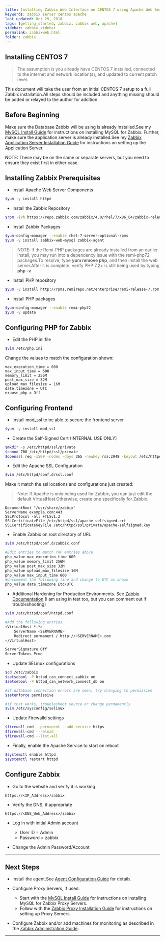 ```yaml
---
title: Installing Zabbix Web Interface on CENTOS 7 using Apache Web Server
keywords: zabbix server centos apache
last_updated: Oct 29, 2018
tags: [getting_started, zabbix, zabbix web, apache]
sidebar: zabbix_sidebar
permalink: zabbixweb.html
folder: zabbix
---
```


## Installing CENTOS 7 ##

>The assumption is you already have CENTOS 7 installed, connected to the internet and network location(s), and updated to current patch level.

This document will take the user from an initial CENTOS 7 setup to a full Zabbix installation.All steps should be included and anything missing should be added or relayed to the author for addition.

## Before Beginning ##

Make sure the Database Zabbix will be using is already installed.See my [MySQL Install Guide](./Zabbix4MySQLInstall.md) for instructions on installing MySQL for Zabbix.
Further, make sure the application server is already installed.See my [Zabbix Application Server Installation Guide](./Zabbix4AppServerInstall.md) for instructions on setting up the Application Server.

NOTE:  These may be on the same or separate servers, but you need to ensure they exist first in either case.

## Installing Zabbix Prerequisites ##

- Install Apache Web Server Components

```bash
$yum -y install httpd
```

- Install the Zabbix Repository

```bash
$rpm -ivh https://repo.zabbix.com/zabbix/4.0/rhel/7/x86_64/zabbix-release-4.0-1.el7.noarch.rpm
```

- Install Zabbix Packages

```bash
$yum-config-manager --enable rhel-7-server-optional-rpms
$yum -y install zabbix-web-mysql zabbix-agent
```

>NOTE: If the Remi-PHP packages are already installed from an earlier install, you may run into a dependency issue with the remi-php72 packages.To resolve, type **yum remove php**, and then install the web server.After it is complete, verify PHP 7.2+ is still being used by typing **php -v**

- Install PHP repository

```bash
$yum -y install http://rpms.remirepo.net/enterprise/remi-release-7.rpm
```

- Install PHP packages

```bash
$yum-config-manager --enable remi-php72
$yum -y update
```

## Configuring PHP for Zabbix ##

- Edit the PHP.ini file

```bash
$vim /etc/php.ini
```

Change the values to match the configuration shown:

```vim
max_execution_time = 600
max_input_time = 600
memory_limit = 256M
post_max_size = 32M
upload_max_filesize = 16M
date.timezone = UTC
expose_php = Off
```

## Configuring Frontend ##

- Install mod_ssl to be able to secure the frontend server

```bash
$yum -y install mod_ssl
```

- Create the Self-Signed Cert (INTERNAL USE ONLY)

```bash
$mkdir -p /etc/httpd/ssl/private
$chmod 700 /etc/httpd/ssl/private
$openssl req -x509 -nodes -days 365 -newkey rsa:2048 -keyout /etc/httpd/ssl/private/apache-selfsigned.key -out /etc/httpd/ssl/apache-selfsigned.crt
```

- Edit the Apache SSL Configuration

```bash
$vim /etc/httpd/conf.d/ssl.conf
```

  Make it match the ssl locations and configurations just created:

> Note:  If Apache is only being used for Zabbix, you can just edit the default VirtualHost.Otherwise, create one specifically for Zabbix.

```vim
DocumentRoot "/usr/share/zabbix"
ServerName example.com:443
SSLProtocol -all +TLSv1.2
SSLCertificateFile /etc/httpd/ssl/apache-selfsigned.crt
SSLCertificateKeyFile /etc/httpd/ssl/private/apache-selfsigned.key
```

- Enable Zabbix on root directory of URL

```bash
$vim /etc/httpd/conf.d/zabbix.conf

#Edit entries to match PHP entries above
php_value max_execution_time 600
php_value memory_limit 256M
php_value post_max_size 32M
php_value upload_max_filesize 16M
php_value max_input_time 600
#Uncomment the following line and change to UTC as shown
php_value date.timezone Etc/UTC
```

- Additional Hardening for Production Environments. See [Zabbix Documentation](https://www.zabbix.com/documentation/4.0/manual/installation/requirements/best_practices "Best Practices") (I am using in test too, but you can comment out if troubleshooting)

```bash
$vim /etc/httpd/conf/httpd.conf

#Add the following entries
<VirtualHost *:*>
    ServerName <SERVERNAME>
    Redirect permanent / http://<SERVERNAME>.com
</VirtualHost>

ServerSignature Off
ServerTokens Prod
```

- Update SELinux configurations

```bash
$cd /etc/zabbix
$setsebool -P httpd_can_connect_zabbix on
$setsebool -P httpd_can_network_connect_db on

#if database connection errors are seen, try changing to permissive
$setenforce permissive

#if that works, troubleshoot source or change permanently
$vim /etc/sysconfig/selinux
```

- Update Firewalld settings

```bash
$firewall-cmd --permanent --add-service https
$firewall-cmd --reload
$firewall-cmd --list-all
```

- Finally, enable the Apache Service to start on reboot

```bash
$systemctl enable httpd
$systemctl restart httpd
```

## Configure Zabbix ##

- Go to the website and verify it is working

```http
https://<IP_Address>/zabbix
```

- Verify the DNS, if appropriate

```http
https://<DNS_Web_Address>/zabbix
```

- Log in with initial Admin account
  - User ID = Admin
  - Password = zabbix

- Change the Admin Password/Account

---

## Next Steps ##

- Install the agent.See [Agent Configuration Guide](./Zabbix4AgentInstall.md) for details.

- Configure Proxy Servers, if used.
  - Start with the [MySQL Install Guide](./Zabbix4MySQLInstall.md) for instructions on installing MySQL for Zabbix Proxy Servers.
  - Follow with the [Zabbix Proxy Installation Guide](./Zabbix4ProxyInstall.md) for instructions on setting up Proxy Servers.

- Configure Zabbix and/or add machines for monitoring as described in the [Zabbix Administration Guide](./ZabbixAdministration.md).

---